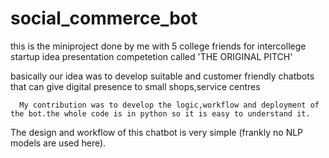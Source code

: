 # social_commerce_bot
this is the miniproject done by me with 5 college friends for intercollege startup idea presentation competetion called 'THE ORIGINAL PITCH'

basically our idea was to develop suitable and customer friendly chatbots that can give digital presence to small shops,service centres

      My contribution was to develop the logic,workflow and deployment of the bot.the whole code is in python so it is easy to understand it.
The design and workflow of this chatbot is very simple (frankly no NLP models are used here).


